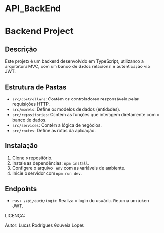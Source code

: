 # API_BackEnd
# Backend Project

## Descrição
Este projeto é um backend desenvolvido em TypeScript, utilizando a arquitetura MVC, com um banco de dados relacional e autenticação via JWT.

## Estrutura de Pastas
- `src/controllers`: Contém os controladores responsáveis pelas requisições HTTP.
- `src/models`: Define os modelos de dados (entidades).
- `src/repositories`: Contém as funções que interagem diretamente com o banco de dados.
- `src/services`: Contém a lógica de negócios.
- `src/routes`: Define as rotas da aplicação.

## Instalação
1. Clone o repositório.
2. Instale as dependências: `npm install`.
3. Configure o arquivo `.env` com as variáveis de ambiente.
4. Inicie o servidor com `npm run dev`.

## Endpoints
- `POST /api/auth/login`: Realiza o login do usuário. Retorna um token JWT.

LICENÇA:

Autor: Lucas Rodrigues Gouveia Lopes
